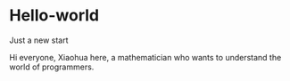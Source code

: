 # Hello-world
Just a new start

Hi everyone, 
Xiaohua here, a mathematician who wants to understand the world of programmers. 
